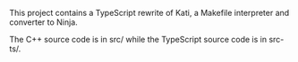This project contains a TypeScript rewrite of Kati, a Makefile interpreter and converter to Ninja.

The C++ source code is in src/ while the TypeScript source code is in src-ts/.